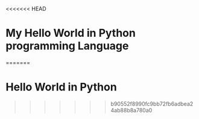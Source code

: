 <<<<<<< HEAD
# My Hello World in Python programming Language
=======
# Hello World in Python
>>>>>>> b90552f8990fc9bb72fb6adbea24ab88b8a780a0
